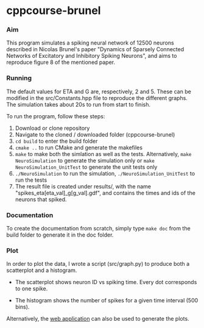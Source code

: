 # cppcourse-brunel

### Aim
This program simulates a spiking neural network of 12500 neurons described in Nicolas Brunel's paper "Dynamics of Sparsely Connected Networks of Excitatory and Inhibitory Spiking Neurons", and aims to reproduce figure 8 of the mentioned paper.


### Running
The default values for ETA and G are, respectively, 2 and 5. These can be modified in the src/Constants.hpp file to reproduce the different graphs.
The simulation takes about 20s to run from start to finish.

To run the program, follow these steps:

1. Download or clone repository
2. Navigate to the cloned / downloaded folder (cppcourse-brunel)
3. `cd build` to enter the build folder
4. `cmake ..` to run CMake and generate the makefiles
5. `make` to make both the simlation as well as the tests. Alternatively, `make NeuroSimulation` to generate the simulation only or `make NeuroSimulation_UnitTest` to generate the unit tests only
6. `./NeuroSimulation` to run the simulation, `./NeuroSimulation_UnitTest` to run the tests
7. The result file is created under results/, with the name "spikes_eta[eta_val]_g[g_val].gdf", and contains the times and ids of the neurons that spiked.


### Documentation
To create the documentation from scratch, simply type `make doc` from the build folder to generate it in the doc folder.


### Plot
In order to plot the data, I wrote a script (src/graph.py) to produce both a scatterplot and a histogram.

* The scatterplot shows neuron ID vs spiking time. Every dot corresponds to one spike.

* The histogram shows the number of spikes for a given time interval (500 bins).

Alternatively, the [web application](https://cs116-plot.antoinealb.net/) can also be used to generate the plots.
